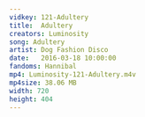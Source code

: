 ```yaml
---
vidkey: 121-Adultery
title:  Adultery
creators: Luminosity
song: Adultery
artist: Dog Fashion Disco
date:   2016-03-18 10:00:00
fandoms: Hannibal
mp4: Luminosity-121-Adultery.m4v
mp4size: 38.06 MB
width: 720
height: 404
---
```



  